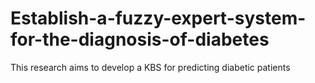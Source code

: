 # Establish-a-fuzzy-expert-system-for-the-diagnosis-of-diabetes
This research aims to develop a KBS for predicting diabetic patients 
